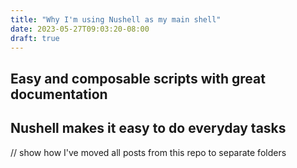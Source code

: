 ```yaml
---
title: "Why I'm using Nushell as my main shell"
date: 2023-05-27T09:03:20-08:00
draft: true
---
```

## Easy and composable scripts with great documentation

## Nushell makes it easy to do everyday tasks
// show how I've moved all posts from this repo to separate folders
